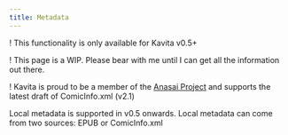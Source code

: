 ```yaml
---
title: Metadata
---
```


! This functionality is only available for Kavita v0.5+

! This page is a WIP. Please bear with me until I can get all the information out there. 

! Kavita is proud to be a member of the [Anasai Project](https://anansi-project.github.io/docs/introduction) and supports the latest draft of ComicInfo.xml (v2.1)

Local metadata is supported in v0.5 onwards. Local metadata can come from two sources: EPUB or ComicInfo.xml